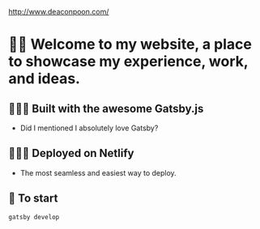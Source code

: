 http://www.deaconpoon.com/

# 👋🏼 Welcome to my website, a place to showcase my experience, work, and ideas.

## 👨🏻‍💻 Built with the awesome Gatsby.js

- Did I mentioned I absolutely love Gatsby?

## 👨🏻‍💻 Deployed on Netlify

- The most seamless and easiest way to deploy.

## 🚀 To start

`gatsby develop`
